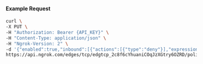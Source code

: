 <!-- Code generated for API Clients. DO NOT EDIT. -->

#### Example Request

```bash
curl \
-X PUT \
-H "Authorization: Bearer {API_KEY}" \
-H "Content-Type: application/json" \
-H "Ngrok-Version: 2" \
-d '{"enabled":true,"inbound":[{"actions":[{"type":"deny"}],"expressions":["conn.ClientIP == '192.0.2.0'"],"name":"Block IP"}]}' \
https://api.ngrok.com/edges/tcp/edgtcp_2c8f6cYhuaniCOqJzXGtry6OZRD/policy
```
